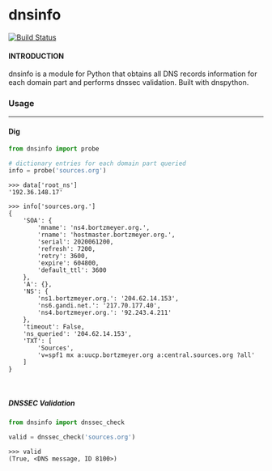 # dnsinfo #
[![Build Status](https://travis-ci.com/erraticrefresh/dnsinfo.svg?branch=master)](https://travis-ci.com/erraticrefresh/dnsinfo)

#### INTRODUCTION ####
dnsinfo is a module for Python that obtains all DNS records information for each domain part and performs dnssec validation. Built with dnspython.

### Usage ###
<hr>

#### Dig ####
```python
from dnsinfo import probe

# dictionary entries for each domain part queried
info = probe('sources.org')
```
```
>>> data['root_ns']
'192.36.148.17'

>>> info['sources.org.']
{
    'SOA': {
        'mname': 'ns4.bortzmeyer.org.',
        'rname': 'hostmaster.bortzmeyer.org.',
        'serial': 2020061200,
        'refresh': 7200,
        'retry': 3600,
        'expire': 604800,
        'default_ttl': 3600
    },
    'A': {},
    'NS': {
        'ns1.bortzmeyer.org.': '204.62.14.153',
        'ns6.gandi.net.': '217.70.177.40',
        'ns4.bortzmeyer.org.': '92.243.4.211'
    },
    'timeout': False,
    'ns_queried': '204.62.14.153',
    'TXT': [
        'Sources',
        'v=spf1 mx a:uucp.bortzmeyer.org a:central.sources.org ?all'
    ]
}
```
<br>

##### DNSSEC Validation #####
```python
from dnsinfo import dnssec_check

valid = dnssec_check('sources.org')
```
```
>>> valid
(True, <DNS message, ID 8100>)
```
